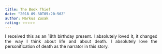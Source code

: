 ```yaml
---
title: The Book Thief
date: "2018-09-30T05:20:56Z"
author: Markus Zusak
rating: ⭐⭐⭐⭐⭐
---
```


<style>
body {
text-align: justify}
</style>

I received this as an 18th birthday present. I absolutely loved it, it changed the way I think about life and about death. I absolutely love the personification of death as the narrator in this story.